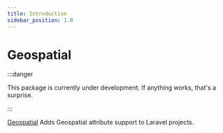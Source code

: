 ```yaml
---
title: Introduction
sidebar_position: 1.0
---
```


# Geospatial

:::danger

This package is currently under development. If anything works, that's a surprise.

:::

[Geospatial](https://github.com/Javaabu/geospatial) Adds Geospatial attribute support to Laravel projects.
